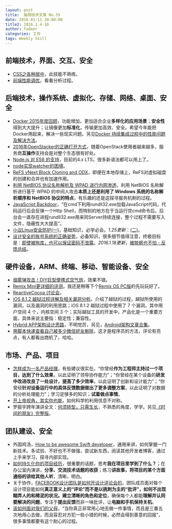 ```yaml
---
layout: post
title:  每周技术文章 No.55
date: 2016-01-11 20:00:00
title2: 2016.1.4-10
author: fadeer
categories: 工作
tags: Weekly Skill
---
```


前端技术，界面、交互、安全
----
* [CSS之各种居中](http://guowenfh.github.io/2016/01/06/css-position-middle/)，此技能不熟练。
* [前端性能调优](http://segmentfault.com/a/1190000004277530)，看看分析过程。

后端技术，操作系统、虚拟化、存储、网络、桌面、安全
----
* [Docker 2015年度回顾](http://geek.csdn.net/news/detail/49046)，功能增加，更加适合企业**多样化的应用场景**；**安全性**得到大大提升；让镜像更加**标准化**，传输更加高效、安全。希望今年能把Docker用起来，解决一些现实问题。另见[Docker 持续集成过程中的性能问题及解决方法](http://oilbeater.com/docker/2016/01/02/use-docker-performance-issue-and-solution.html)。
* [2016年OpenStacker的正确打开方式](https://www.ustack.com/news/2016-openstacker-kick-off/)，随着OpenStack使用者越来越多，服务商**互操作**支持会是对整个生态很有好处。
* [Node.js 对 ES6 的支持](http://taobaofed.org/blog/2016/01/07/find-back-the-lost-es6-features-in-nodejs/)，目前的4.x LTS，很多新语法都可以用上了。
* [node实现watcher的困境](http://segmentfault.com/a/1190000004281522)。
* [ReFS vNext Block Cloning and ODX](https://blog.workinghardinit.work/2016/01/04/refs-vnext-block-cloning-and-odx/)，即便在本地存储上，ReFS对虚拟磁盘的创建和合并也有加速作用。
* [利用 NetBIOS 协议名称解析及 WPAD 进行内网渗透](http://drops.wooyun.org/pentesting/11799)，利用 NetBIOS 名称解析进行基于 WPAD 的中间人攻击**本质上还是利用了 Windows 系统的名称解析顺序和 NetBIOS 协议的特点**，有乐趣的还是这探寻服务机制的过程。
* [JavaScript Backdoor](http://drops.wooyun.org/tips/11764)，“在cmd下利用rundll32.exe加载JavaScript代码，代码运行后会反弹一个Http Shell，而特别的地方在于当运行完cmd命令后，后台会一直存在进程rundll32.exe用来同Server持续连接，整个过程不需要写入文件，隐蔽性大大提高”。
* [小议Linux安全防护(一)](http://drops.wooyun.org/%E8%BF%90%E7%BB%B4%E5%AE%89%E5%85%A8/11801)，基础知识，必学必会。*1.25更新*：[(二)](http://drops.wooyun.org/%E8%BF%90%E7%BB%B4%E5%AE%89%E5%85%A8/1211)。
* [设计安全的账号系统的正确姿势](http://blog.coderzh.com/2016/01/03/security-design/)，必备知识，很多细节值得注意，终极目标是：[即使被拖库，也可以保证密码不泄露](http://blog.coderzh.com/2016/01/10/a-password-security-design-example/)。*2016.1.18更新*，[被脱裤也不怕 - 反馈总结](http://blog.coderzh.com/2016/01/13/password-security-additional)。

硬件设备，ARM、终端、移动、智能设备、安全
----
<!--preview-end-->
* [烟雾弹攻击！DIY巨型便携式空气炮](http://www.leiphone.com/news/201601/ZBIeleZ2cYFjneSi.html)，效果不错。
* [Remix Mini更详细的评测](http://www.geekpark.net/topics/214362)，我还是稍等下个[Remix OS PC版](http://www.jide.com/remixos-for-pc)的先玩玩好了。
* [ReactiveCocoa 讨论会](http://blog.devtang.com/blog/2016/01/03/reactive-cocoa-discussion/)。
* [iOS 8.1.2 越狱过程详解及相关漏洞分析](http://drops.wooyun.org/papers/12045)。介绍了越狱的过程，越狱所使用的漏洞，以及漏洞的利用思路；iOS 8.1.2 越狱过程中使用了 7 个漏洞，其中用户空间 4 个，内核空间 3 个；实际越狱工具的开发中，产品化是一个重要方面，具体来说主要指：稳定性；兼容性。
* [Hybrid APP架构设计思路](https://github.com/chemdemo/chemdemo.github.io/issues/12)，不明觉厉，另见，[Android架构文章合集](https://github.com/Juude/Awesome-Android-Architecture)。
* [用脚本快速查看自己被多少微信好友删除](http://segmentfault.com/a/1190000004251795)，这才是程序员的方法，评论有亮点，有人都看出商机了，哈哈。

市场、产品、项目
----
* [怎样成为一名产品经理](http://www.leiphone.com/news/201601/i68G4ssC4AkkKkgE.html)，有些建议很实在。“你曾经**作为工程师主持过一个项目，达到了什么效果**，以此证明了领导协作能力”；“你曾经在某个设备的**研发中改进改良了一处设计，提高了多少效率**，以此证明了创新和设计能力”；“你曾经**针对设备运行中的具体反馈数据做出了更多调整方案**，以此证明了对数据的分析处理能力”；学习足够多的知识；**试着做点事情**。
* [开上帝视角，其实你也能](http://36kr.com/p/5041920.html)，如何科学的利用信息不对称。
* 罗振宇跨年演讲全文：[何须转型，只需生长](http://www.woshipm.com/it/260862.html)，不熟悉的角度，学学。另见[《时间的朋友》完整版](http://www.woshipm.com/it/260617.html)。

团队建设、安全
----
* 外国鸡汤，[How to be awesome Swift developer](http://blog.krzyzanowskim.com/2015/12/28/how-to-be-awesome-swift-developer/)，通用来讲，如何掌握一门新技术。多试验、不好也不不做强，尝试新东西，阅读其他开发者博客，通过上手来学习，探寻内部实现。
* [如何持久化你的项目经历](http://icodeit.org/2016/01/how-to-summarize-privious-project/)，很重要的话题，思考**我在项目里学到了什么？**；在办公室内演讲，**分享、交流技术话题的收获**；练习**讲故事，将项目的某个方面通俗的讲给其他人听**，清晰，明白。
* 关于协作，[FACEBOOK设计团队是如何开设计评论会的](http://www.uisdc.com/critique-in-facebook-design-process)，团队成员面对每个设计项目能如何**真正意义上的“评论”**而不是以挑刺为主的“批评”，如何不出现糊弄人的和稀泥的状况。建立**清晰的角色和定位**，确保每个人都能**理解并认同要解决的问题**，专注于**提出反馈**而非一味批评，让**电脑和手机保持关机**。
* [该如何面对我们的父母](http://www.luanxiang.org/blog/archives/2205.html)，“当你真正非常用心地去做一件事情，而且是三番五次地用心去做，而且容忍对方犯一些小错的时候，必然会得到善意的回报”，很多事情都要有这个耐心的过程。



